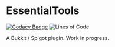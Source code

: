 # EssentialTools

[![Codacy Badge](https://api.codacy.com/project/badge/Grade/37f9d3613d6946d791e634b5f90c2c3d)](https://app.codacy.com/app/CodeNet/EssentialTools?utm_source=github.com&utm_medium=referral&utm_content=Prouser123/EssentialTools&utm_campaign=Badge_Grade_Dashboard)
![Lines of Code](https://tokei.rs/b1/github/Prouser123/EssentialTools)

A Bukkit / Spigot plugin.
Work in progress.
